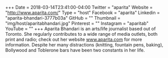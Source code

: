 +++
Date = 2018-03-14T23:41:00-04:00
Twitter = "aparita"
Website = "http://www.aparita.com/"
Type = "host"
Facebook = "aparita"
Linkedin = "aparita-bhandari-3777b03a"
GitHub = ""
Thumbnail = "img/host/aparitabhandari.jpg"
Pinterest = ""
Instagram = "aparitab"
YouTube = ""
+++
Aparita Bhandari is an arts/life journalist based out of Toronto. She regularly contributes to a wide range of media outlets, both print and radio; check out her website www.aparita.com for more information. Despite her many distractions (knitting, fountain pens, baking), Bollywood and Toblerone bars have been two constants in her life.
